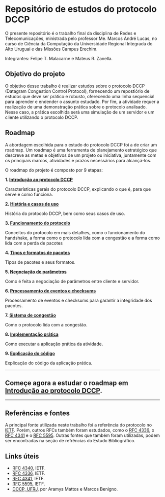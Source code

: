 # Repositório de estudos do protocolo DCCP

O presente repositório é o trabalho final da disciplina de Redes e Telecomunicações, ministrada pelo professor Me. Marcos André Lucas, no curso de Ciência da Computação da Universidade Regional Integrada do Alto Uruguai e das Missões Campus Erechim.

Integrantes: Felipe T. Malacarne e Mateus R. Zanella.

## Objetivo do projeto

O objetivo desse trabalho é realizar estudos sobre o protocolo DCCP (Datagram Congestion Control Protocol), fornecendo um repostiório de estudos que deve ser prático e robusto, oferecendo uma linha sequencial para aprender e endender o assunto estudado. Por fim, a atividade requer a realização de uma demonstração prática sobre o protocolo analisado. Nesse caso, a prática escolhida será uma simulação de um servidor e um cliente utilizando o protocolo DCCP.

## Roadmap

A abordagem escolhida para o estudo do protocolo DCCP foi a de criar um roadmap. Um roadmap é uma ferramenta de planejamento estratégico que descreve as metas e objetivos de um projeto ou iniciativa, juntamente com os principais marcos, atividades e prazos necessários para alcançá-los.

O roadmap do projeto é composto por 9 etapas:

**1. [Introdução ao protocolo DCCP](Roadmap/1.%20Introdução.md)**

Características gerais do protocolo DCCP, explicando o que é, para que serve e como funciona.

**2. [História e casos de uso](Roadmap/2.%20Histórico.md)**

História do protocolo DCCP, bem como seus casos de uso.

**3. [Funcionamento do protocolo](Roadmap/3.%20Overview.md)**

Conceitos do protocolo em mais detalhes, como o funcionamento do handshake, a forma como o protocolo lida com a congestão e a forma como lida com a perda de pacotes

**4. [Tipos e formatos de pacotes](Roadmap/4.%20Pacotes.md)**

Tipos de pacotes e seus formatos.

**5. [Negociação de parâmetros](Roadmap/5.%20Negociação%20de%20Parâmetros.md)**

Como é feita a negociação de parâmetros entre cliente e servidor.

**6. [Processamento de eventos e checksums](Roadmap/6.%20Eventos%20e%20Checksum.md)**

Processamento de eventos e checksums para garantir a integridade dos pacotes.

**7. [Sistema de congestão](Roadmap/7.%20Congestão.md)**

Como o protocolo lida com a congestão.

**8. [Implementação prática](Roadmap/8.%20Implementação.md)**

Como executar a aplicação prática da atividade.

**9. [Explicação do código](Roadmap/9.%20Código.md)**

Explicação do código da aplicação prática.

---

## Começe agora a estudar o roadmap em [Introdução ao protocolo DCCP](Roadmap/1.%20Introdução.md).

---

## Referências e fontes

A principal fonte utilizada neste trabalho foi a referência do protocolo no [IETF](https://datatracker.ietf.org/doc/rfc4340/). Porém, outros RFCs também foram estudados, como o [RFC 4336](https://datatracker.ietf.org/doc/rfc4336), o [RFC 4341](https://datatracker.ietf.org/doc/rfc4341) e o [RFC 5595](https://www.rfc-editor.org/rfc/rfc5595#section-1.1). Outras fontes que também foram utilizadas, podem ser encontradas na seção de refrências do Estudo Bibliográfico.

## Links úteis

- [RFC 4340](https://datatracker.ietf.org/doc/rfc4340/), IETF.
- [RFC 4336](https://datatracker.ietf.org/doc/rfc4336), IETF.
- [RFC 4341](https://datatracker.ietf.org/doc/rfc4341), IETF.
- [RFC 5595](https://www.rfc-editor.org/rfc/rfc5595#section-1.1), IETF.
- [DCCP, UFRJ](https://www.gta.ufrj.br/ensino/eel879/vf/dccp), por Aramys Mattos e Marcos Benigno.
